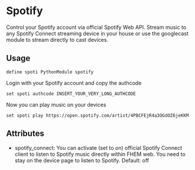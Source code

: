 
# Spotify
Control your Spotify account via official Spotify Web API. Stream music to any Spotify Connect streaming device in your house or use the googlecast module to stream directly to cast devices.

## Usage
```
define spoti PythonModule spotify
```

Login with your Spotify account and copy the authcode
```
set spoti authcode INSERT_YOUR_VERY_LONG_AUTHCODE
```

Now you can play music on your devices
```
set spoti play https://open.spotify.com/artist/4PBCFEjR4a3OGdOZ6jeKKM
```

## Attributes
 - spotify_connect: You can activate (set to on) official Spotify Connect client to listen to Spotify music directly within FHEM web. You need to stay on the device page to listen to Spotify. Default: off